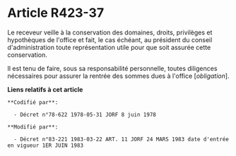 # Article R423-37

Le receveur veille à la conservation des domaines, droits, privilèges et hypothèques de l'office et fait, le cas échéant, au
président du conseil d'administration toute représentation utile pour que soit assurée cette conservation.

Il est tenu de faire, sous sa responsabilité personnelle, toutes diligences nécessaires pour assurer la rentrée des sommes
dues à l'office [*obligation*].

**Liens relatifs à cet article**

	**Codifié par**:

	  - Décret n°78-622 1978-05-31 JORF 8 juin 1978

	**Modifié par**:

	  - Décret n°83-221 1983-03-22 ART. 11 JORF 24 MARS 1983 date d'entrée en vigueur 1ER JUIN 1983
